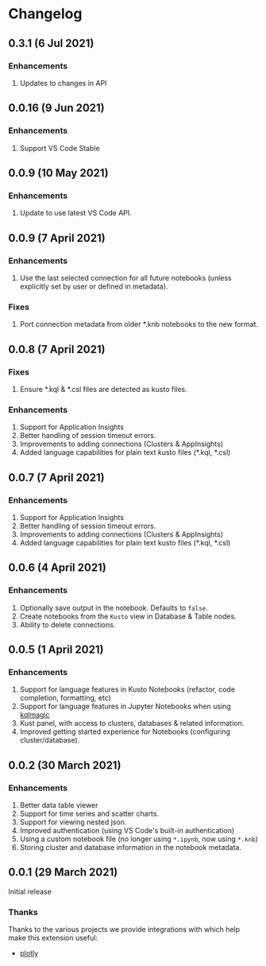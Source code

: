 # Changelog

## 0.3.1 (6 Jul 2021)

### Enhancements

1. Updates to changes in API

## 0.0.16 (9 Jun 2021)

### Enhancements

1. Support VS Code Stable

## 0.0.9 (10 May 2021)

### Enhancements

1. Update to use latest VS Code API.

## 0.0.9 (7 April 2021)

### Enhancements

1. Use the last selected connection for all future notebooks (unless explicitly set by user or defined in metadata).

### Fixes
1. Port connection metadata from older *.knb notebooks to the new format.

## 0.0.8 (7 April 2021)

### Fixes
1. Ensure *.kql & *.csl files are detected as kusto files.

### Enhancements

1. Support for Application Insights
1. Better handling of session timeout errors.
1. Improvements to adding connections (Clusters & AppInsights)
1. Added language capabilities for plain text kusto files (*.kql, *.csl)

## 0.0.7 (7 April 2021)
### Enhancements

1. Support for Application Insights
1. Better handling of session timeout errors.
1. Improvements to adding connections (Clusters & AppInsights)
1. Added language capabilities for plain text kusto files (*.kql, *.csl)

## 0.0.6 (4 April 2021)
### Enhancements

1. Optionally save output in the notebook. Defaults to `false`.
1. Create notebooks from the `Kusto` view in Database & Table nodes.
1. Ability to delete connections.

## 0.0.5 (1 April 2021)
### Enhancements

1. Support for language features in Kusto Notebooks (refactor, code completion, formatting, etc)
1. Support for language features in Jupyter Notebooks when using [kqlmagic](https://pypi.org/project/Kqlmagic/)
1. Kust panel, with access to clusters, databases & related information.
1. Improved getting started experience for Notebooks (configuring cluster/database).

## 0.0.2 (30 March 2021)
### Enhancements

1. Better data table viewer
1. Support for time series and scatter charts.
1. Support for viewing nested json.
1. Improved authentication (using VS Code's built-in authentication)
1. Using a custom notebook file (no longer using `*.ipynb`, now using `*.knb`)
1. Storing cluster and database information in the notebook metadata.


## 0.0.1 (29 March 2021)
Initial release

### Thanks

Thanks to the various projects we provide integrations with which help
make this extension useful:

-   [plotly](https://github.com/plotly/plotly.js)
